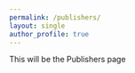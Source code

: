 ```yaml
---
permalink: /publishers/
layout: single
author_profile: true
---
```


This will be the Publishers page